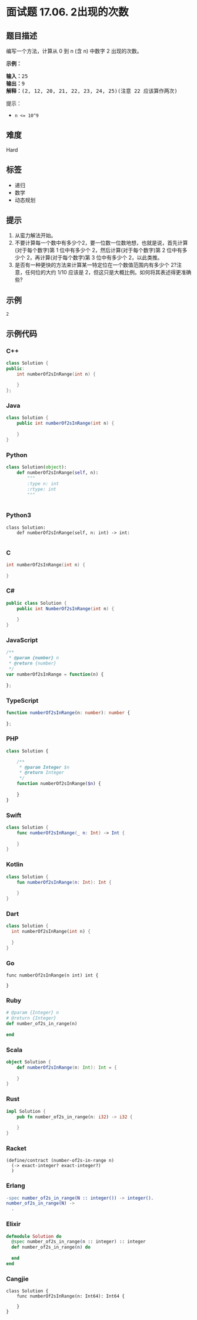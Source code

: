 # 面试题 17.06. 2出现的次数

## 题目描述

<p>编写一个方法，计算从 0 到 n (含 n) 中数字 2 出现的次数。</p>

<p><strong>示例：</strong></p>

<pre>
<strong>输入：</strong>25
<strong>输出：</strong>9
<strong>解释：</strong>(2, 12, 20, 21, 22, 23, 24, 25)(注意 22 应该算作两次)</pre>

<p>提示：</p>

<ul>
	<li><code>n &lt;= 10^9</code></li>
</ul>


## 难度

Hard

## 标签

- 递归
- 数学
- 动态规划

## 提示

1. 从蛮力解法开始。
2. 不要计算每一个数中有多少个2，要一位数一位数地想，也就是说，首先计算(对于每个数字)第 1 位中有多少个 2，然后计算(对于每个数字)第 2 位中有多少个 2，再计算(对于每个数字)第 3 位中有多少个 2，以此类推。
3. 是否有一种更快的方法来计算某一特定位在一个数值范围内有多少个 2?注意，任何位的大约 1/10 应该是 2，但这只是大概比例。如何将其表述得更准确些?

## 示例

```
2
```

## 示例代码

### C++

```cpp
class Solution {
public:
    int numberOf2sInRange(int n) {
        
    }
};
```

### Java

```java
class Solution {
    public int numberOf2sInRange(int n) {
        
    }
}
```

### Python

```python
class Solution(object):
    def numberOf2sInRange(self, n):
        """
        :type n: int
        :rtype: int
        """
        
```

### Python3

```python3
class Solution:
    def numberOf2sInRange(self, n: int) -> int:
        
```

### C

```c
int numberOf2sInRange(int n) {
    
}
```

### C#

```csharp
public class Solution {
    public int NumberOf2sInRange(int n) {
        
    }
}
```

### JavaScript

```javascript
/**
 * @param {number} n
 * @return {number}
 */
var numberOf2sInRange = function(n) {
    
};
```

### TypeScript

```typescript
function numberOf2sInRange(n: number): number {
    
};
```

### PHP

```php
class Solution {

    /**
     * @param Integer $n
     * @return Integer
     */
    function numberOf2sInRange($n) {
        
    }
}
```

### Swift

```swift
class Solution {
    func numberOf2sInRange(_ n: Int) -> Int {
        
    }
}
```

### Kotlin

```kotlin
class Solution {
    fun numberOf2sInRange(n: Int): Int {
        
    }
}
```

### Dart

```dart
class Solution {
  int numberOf2sInRange(int n) {
    
  }
}
```

### Go

```golang
func numberOf2sInRange(n int) int {
    
}
```

### Ruby

```ruby
# @param {Integer} n
# @return {Integer}
def number_of2s_in_range(n)
    
end
```

### Scala

```scala
object Solution {
    def numberOf2sInRange(n: Int): Int = {
        
    }
}
```

### Rust

```rust
impl Solution {
    pub fn number_of2s_in_range(n: i32) -> i32 {
        
    }
}
```

### Racket

```racket
(define/contract (number-of2s-in-range n)
  (-> exact-integer? exact-integer?)
  )
```

### Erlang

```erlang
-spec number_of2s_in_range(N :: integer()) -> integer().
number_of2s_in_range(N) ->
  .
```

### Elixir

```elixir
defmodule Solution do
  @spec number_of2s_in_range(n :: integer) :: integer
  def number_of2s_in_range(n) do
    
  end
end
```

### Cangjie

```cangjie
class Solution {
    func numberOf2sInRange(n: Int64): Int64 {

    }
}
```

